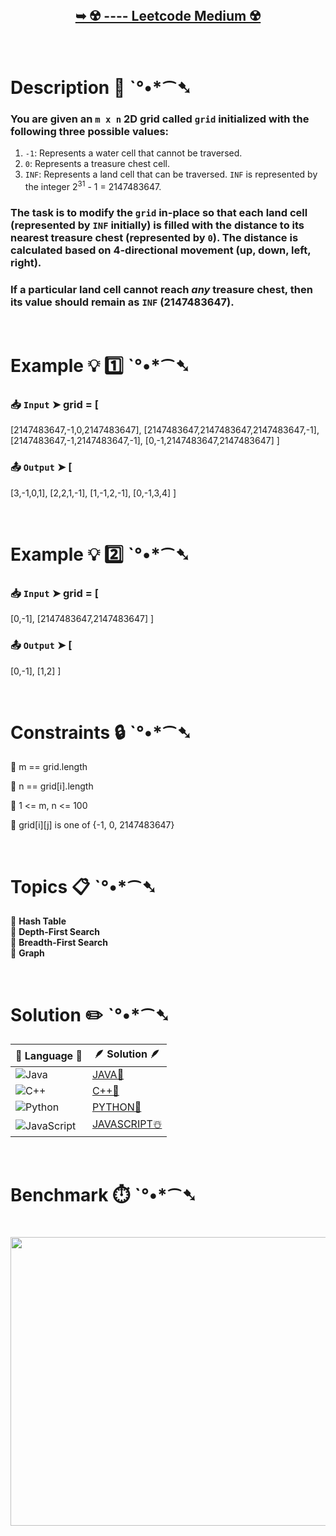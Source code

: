 # 

</br>

<h2 align="center"> 

<a href=""><strong>➥ ☢️ ---- Leetcode Medium ☢️ </strong></a>
</h2>

</br>

# Description 📜 ˋ°•*⁀➷

### You are given an `m x n` 2D grid called `grid` initialized with the following three possible values:

1. `-1`: Represents a water cell that cannot be traversed.
2. `0`: Represents a treasure chest cell.
3. `INF`: Represents a land cell that can be traversed. `INF` is represented by the integer 2<sup>31</sup> - 1 = 2147483647.

### The task is to modify the `grid` in-place so that each land cell (represented by `INF` initially) is filled with the distance to its nearest treasure chest (represented by `0`). The distance is calculated based on 4-directional movement (up, down, left, right).

### If a particular land cell cannot reach *any* treasure chest, then its value should remain as `INF` (2147483647).

</br>

# Example 💡 1️⃣ ˋ°•*⁀➷

  ### 📥 `Input`  ➤ grid = [
  [2147483647,-1,0,2147483647],
  [2147483647,2147483647,2147483647,-1],
  [2147483647,-1,2147483647,-1],
  [0,-1,2147483647,2147483647]
]

  ### 📤 `Output`  ➤ [
  [3,-1,0,1],
  [2,2,1,-1],
  [1,-1,2,-1],
  [0,-1,3,4]
]

</br>

# Example 💡 2️⃣ ˋ°•*⁀➷

  ### 📥 `Input` ➤ grid = [
  [0,-1],
  [2147483647,2147483647]
]

  ### 📤 `Output`  ➤ [
  [0,-1],
  [1,2]
]

</br>

# Constraints 🔒 ˋ°•*⁀➷

🔹 m == grid.length </br>

🔹 n == grid[i].length </br>

🔹 1 <= m, n <= 100 </br>

🔹 grid[i][j] is one of {-1, 0, 2147483647} </br>

</br>

# Topics 📋 ˋ°•*⁀➷

🔸 **Hash Table**  </br>
🔸 **Depth-First Search**  </br>
🔸 **Breadth-First Search**  </br>
🔸 **Graph**  </br>

</br>

# Solution ✏️ ˋ°•*⁀➷

| 📒 Language 📒  | 🪶 Solution 🪶 |
| ------------- | ------------- |
|  ![Java](https://img.shields.io/badge/java-%23ED8B00.svg?style=for-the-badge&logo=openjdk&logoColor=white)  | [JAVA🍁]() |
|  ![C++](https://img.shields.io/badge/c++-%2300599C.svg?style=for-the-badge&logo=c%2B%2B&logoColor=white)  | [C++🎲]()  |
|  ![Python](https://img.shields.io/badge/python-3670A0?style=for-the-badge&logo=python&logoColor=ffdd54)    | [PYTHON🍰]() |
| ![JavaScript](https://img.shields.io/badge/javascript-%23323330.svg?style=for-the-badge&logo=javascript&logoColor=%23F7DF1E)   | [JAVASCRIPT☃️]() |

</br>

# Benchmark ⏱️ ˋ°•*⁀➷

<h1  align="center" >

<img src ="" width = "700px" height="462px" />

</h1>
